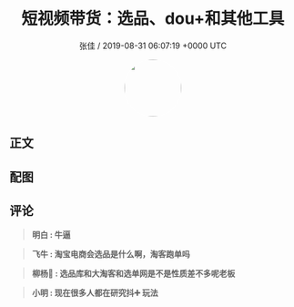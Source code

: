 <h1 align="center">短视频带货：选品、dou&#43;和其他工具</h1>
<p align="center">
    <a>张佳 / 2019-08-31 06:07:19 &#43;0000 UTC</a>
</p>

<div align="center">
    <img src="https://images.zsxq.com/FrjDQuz6xY_a8IeB-epUV_1WAacN?e=1590940799&amp;token=kIxbL07-8jAj8w1n4s9zv64FuZZNEATmlU_Vm6zD:X1sIWLZ4nL98WL6FVzrQCR0zlUU=" width="100" height="100" style="border:1px solid;border-radius:50%; color:#ffffff"/>
</div>

## 正文

<div>

</div>

## 配图
<div class="image" align="center">

</div>

## 评论

<div align="left">
<div>

<blockquote >
<span> <strong>明白 : 牛逼 </strong></span>
</blockquote>

<blockquote >
<span> <strong>飞牛 : 淘宝电商会选品是什么啊，淘客跑单吗 </strong></span>
</blockquote>

<blockquote >
<span> <strong>柳杨🐏 : 选品库和大淘客和选单网是不是性质差不多呢老板 </strong></span>
</blockquote>

<blockquote >
<span> <strong>小明 : 现在很多人都在研究抖➕ 玩法 </strong></span>
</blockquote>

</div>
</div>